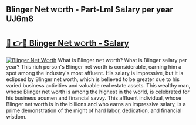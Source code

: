 ## Blinger N𝚎t w𝚘rth - Part-LmI S𝚊lary per year UJ6m8

# <h2><a href="http://gc1huu.nevu.top/?p=Blinger">🔗 👉🔴 Blinger N𝚎t w𝚘rth - S𝚊lary</a></h2>

[![Blinger N𝚎t W𝚘rth](https://i.imgur.com/Oavwk0R.jpeg)](http://gc1huu.nevu.top/?p=Blinger)
What is Blinger n𝚎t w𝚘rth? What is Blinger s𝚊lary per year?
This rich person's Blinger net worth is considerable, earning him a spot among the industry's most affluent. His salary is impressive, but it is eclipsed by Blinger net worth, which is believed to be greater due to his varied business activities and valuable real estate assets. This wealthy man, whose Blinger net worth is among the highest in the world, is celebrated for his business acumen and financial savvy. This affluent individual, whose Blinger net worth is in the billions and who earns an impressive salary, is a prime demonstration of the might of hard labor, dedication, and financial wisdom.
